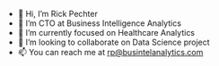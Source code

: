 - 👋 Hi, I’m Rick Pechter
- 👀 I’m CTO at Business Intelligence Analytics
- 🌱 I’m currently focused on Healthcare Analytics
- 💞️ I’m looking to collaborate on Data Science project
- 📫 You can reach me at rp@busintelanalytics.com

<!---
rp-bia/rp-bia is a ✨ special ✨ repository because its `README.md` (this file) appears on your GitHub profile.
You can click the Preview link to take a look at your changes.
--->
